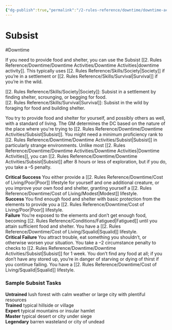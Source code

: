 ```yaml
---
{"dg-publish":true,"permalink":"/2-rules-reference/downtime/downtime-activities/subsist/","noteIcon":""}
---
```


# Subsist
#Downtime 

If you need to provide food and shelter, you can use the Subsist [[2. Rules Reference/Downtime/Downtime Activities/Downtime Activities\|downtime activity]]. This typically uses [[2. Rules Reference/Skills/Society\|Society]] if you’re in a settlement or [[2. Rules Reference/Skills/Survival\|Survival]] if you’re in the wild.

[[2. Rules Reference/Skills/Society\|Society]]: Subsist in a settlement by finding shelter, scrounging, or begging for food.  
[[2. Rules Reference/Skills/Survival\|Survival]]: Subsist in the wild by foraging for food and building shelter.

You try to provide food and shelter for yourself, and possibly others as well, with a standard of living. The GM determines the DC based on the nature of the place where you're trying to [[2. Rules Reference/Downtime/Downtime Activities/Subsist\|Subsist]]. You might need a minimum proficiency rank to [[2. Rules Reference/Downtime/Downtime Activities/Subsist\|Subsist]] in particularly strange environments. Unlike most [[2. Rules Reference/Downtime/Downtime Activities/Downtime Activities\|Downtime Activities]], you can [[2. Rules Reference/Downtime/Downtime Activities/Subsist\|Subsist]] after 8 hours or less of exploration, but if you do, you take a –5 penalty.  
  
**Critical Success** You either provide a [[2. Rules Reference/Downtime/Cost of Living/Poor\|Poor]] lifestyle for yourself and one additional creature, or you improve your own food and shelter, granting yourself a [[2. Rules Reference/Downtime/Cost of Living/Modest\|Modest]] lifestyle.  
**Success** You find enough food and shelter with basic protection from the elements to provide you a [[2. Rules Reference/Downtime/Cost of Living/Poor\|Poor]] lifestyle.  
**Failure** You’re exposed to the elements and don’t get enough food, becoming [[2. Rules Reference/Conditions/Fatigued\|Fatigued]] until you attain sufficient food and shelter. You have a [[2. Rules Reference/Downtime/Cost of Living/Squalid\|Squalid]] lifestyle.  
**Critical Failure** You attract trouble, eat something you shouldn’t, or otherwise worsen your situation. You take a –2 circumstance penalty to checks to [[2. Rules Reference/Downtime/Downtime Activities/Subsist\|Subsist]] for 1 week. You don’t find any food at all; if you don’t have any stored up, you’re in danger of starving or dying of thirst if you continue failing. You have a [[2. Rules Reference/Downtime/Cost of Living/Squalid\|Squalid]] lifestyle.

### Sample Subsist Tasks

**Untrained** lush forest with calm weather or large city with plentiful resources  
**Trained** typical hillside or village  
**Expert** typical mountains or insular hamlet  
**Master** typical desert or city under siege  
**Legendary** barren wasteland or city of undead